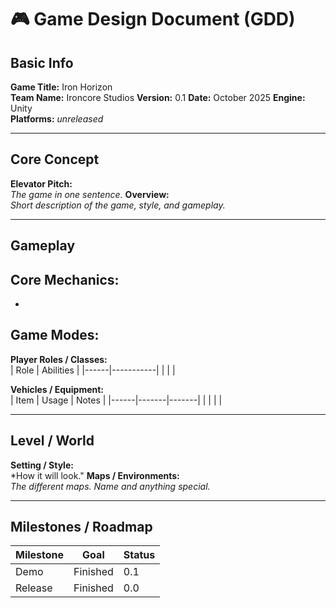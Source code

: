# 🎮 Game Design Document (GDD)
## Basic Info
**Game Title:** Iron Horizon  
**Team Name:** Ironcore Studios
**Version:** 0.1
**Date:** October 2025
**Engine:** Unity  
**Platforms:** *unreleased*

---

## Core Concept
**Elevator Pitch:**  
*The game in one sentence.*
**Overview:**  
*Short description of the game, style, and gameplay.*

---

## Gameplay
**Core Mechanics:**  
-  
-  

**Game Modes:**  
-  

**Player Roles / Classes:**  
| Role | Abilities |
|------|-----------|
|      |           |

**Vehicles / Equipment:**  
| Item | Usage | Notes |
|------|-------|-------|
|      |       |       |

---

## Level / World
**Setting / Style:**  
*How it will look."
**Maps / Environments:**  
*The different maps. Name and anything special.*

---

## Milestones / Roadmap
| Milestone | Goal    | Status |
|-----------|---------|--------|
| Demo      |Finished |0.1     |
| Release   |Finished |0.0     |

